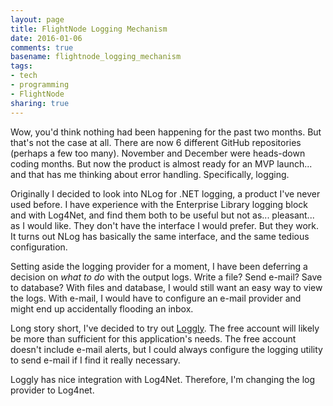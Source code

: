 ```yaml
---
layout: page
title: FlightNode Logging Mechanism
date: 2016-01-06
comments: true
basename: flightnode_logging_mechanism
tags:
- tech
- programming
- FlightNode
sharing: true
---
```


Wow, you'd think nothing had been happening for the past two months. But that's
not the case at all. There are now 6 different GitHub repositories (perhaps a
few too many). November and December were heads-down coding months. But now the
product is almost ready for an MVP launch... and that has me thinking about
error handling. Specifically, logging.

Originally I decided to look into NLog for .NET logging, a product I've never
used before. I have experience with the Enterprise Library logging block and
with Log4Net, and find them both to be useful but not as... pleasant... as I
would like. They don't have the interface I would prefer. But they work. It
turns out NLog has basically the same interface, and the same tedious
configuration.

Setting aside the logging provider for a moment, I have been deferring a
decision on *what to do* with the output logs. Write a file? Send e-mail? Save
to database? With files and database, I would still want an easy way to view the
logs. With e-mail, I would have to configure an e-mail provider and might end up
accidentally flooding an inbox.

Long story short, I've decided to try out [Loggly](https://www.loggly.com). The
free account will likely be more than sufficient for this application's needs.
The free account doesn't include e-mail alerts, but I could always configure the
logging utility to send e-mail if I find it really necessary.

Loggly has nice integration with Log4Net. Therefore, I'm changing the log
provider to Log4net.
